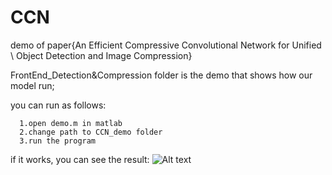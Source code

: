 # CCN
demo of paper{An Efficient Compressive Convolutional Network for Unified \\ Object Detection and Image Compression}

FrontEnd_Detection&Compression folder is the demo that shows how our model run;

you can run as follows:

      1.open demo.m in matlab
      2.change path to CCN_demo folder
      3.run the program
if it works, you can see the result:
![Alt text](https://github.com/sosaaaad2/CCN/blob/master/CCN_demo/src/cat.jpg)
